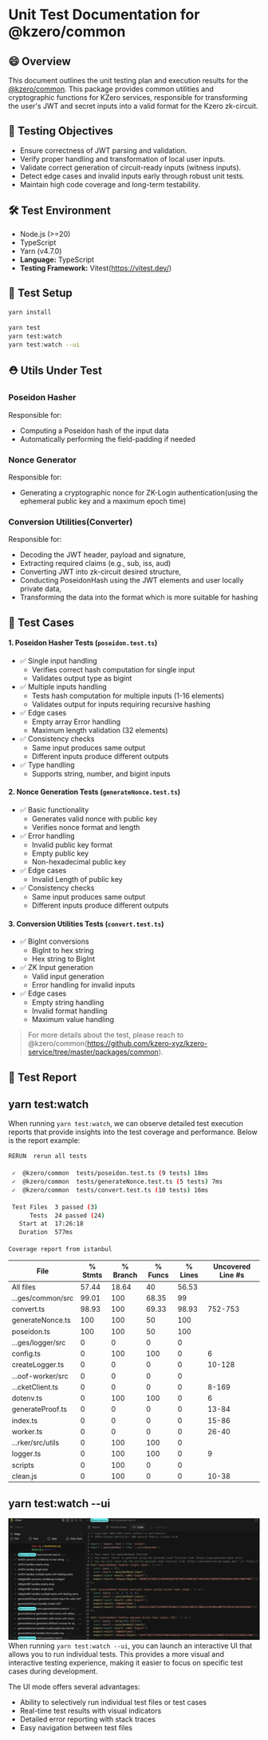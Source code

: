 # Unit Test Documentation for @kzero/common


## 😄 Overview

This document outlines the unit testing plan and execution results for the [@kzero/common](https://github.com/kzero-xyz/kzero-service/tree/master/packages/common). This package provides common utilities and cryptographic functions for KZero services, responsible for transforming the user's JWT and secret inputs into a valid format for the Kzero zk-circuit.

## 🎯 Testing Objectives

- Ensure correctness of JWT parsing and validation.
- Verify proper handling and transformation of local user inputs.
- Validate correct generation of circuit-ready inputs (witness inputs).
- Detect edge cases and invalid inputs early through robust unit tests.
- Maintain high code coverage and long-term testability.


## 🛠️ Test Environment
- Node.js (>=20)
- TypeScript
- Yarn (v4.7.0)
- **Language:** TypeScript
- **Testing Framework:** Vitest(https://vitest.dev/)


## 🔧 Test Setup

```bash
yarn install
```

```bash
yarn test
yarn test:watch
yarn test:watch --ui
```

## ⛑️ Utils Under Test

### Poseidon Hasher
Responsible for:
- Computing a Poseidon hash of the input data
- Automatically performing the field-padding if needed

### Nonce Generator
Responsible for:
- Generating a cryptographic nonce for ZK-Login authentication(using the ephemeral public key and a maximum epoch time)

### Conversion Utilities(Converter)
Responsible for:
- Decoding the JWT header, payload and signature,
- Extracting required claims (e.g., sub, iss, aud)
- Converting JWT into zk-circuit desired structure,
- Conducting PoseidonHash using the JWT elements and user locally private data,
- Transforming the data into the format which is more suitable for hashing


## 📖 Test Cases

#### 1. Poseidon Hasher Tests (`poseidon.test.ts`)
- ✅ Single input handling
  - Verifies correct hash computation for single input
  - Validates output type as bigint
- ✅ Multiple inputs handling
  - Tests hash computation for multiple inputs (1-16 elements)
  - Validates output for inputs requiring recursive hashing
- ✅ Edge cases
  - Empty array Error handling
  - Maximum length validation (32 elements)
- ✅ Consistency checks
  - Same input produces same output
  - Different inputs produce different outputs
- ✅ Type handling
  - Supports string, number, and bigint inputs

#### 2. Nonce Generation Tests (`generateNonce.test.ts`)
- ✅ Basic functionality
  - Generates valid nonce with public key
  - Verifies nonce format and length
- ✅ Error handling
  - Invalid public key format
  - Empty public key
  - Non-hexadecimal public key
- ✅ Edge cases
  - Invalid Length of public key
- ✅ Consistency checks
  - Same input produces same output
  - Different inputs produce different outputs

#### 3. Conversion Utilities Tests (`convert.test.ts`)
- ✅ BigInt conversions
  - BigInt to hex string
  - Hex string to BigInt
- ✅ ZK Input generation
  - Valid input generation
  - Error handling for invalid inputs
- ✅ Edge cases
  - Empty string handling
  - Invalid format handling
  - Maximum value handling

> For more details about the test, please reach to @kzero/common(https://github.com/kzero-xyz/kzero-service/tree/master/packages/common).

## 📕 Test Report
## yarn test:watch
When running `yarn test:watch`, we can observe detailed test execution reports that provide insights into the test coverage and performance. Below is the report example:


```bash
RERUN  rerun all tests

 ✓  @kzero/common  tests/poseidon.test.ts (9 tests) 18ms
 ✓  @kzero/common  tests/generateNonce.test.ts (5 tests) 7ms
 ✓  @kzero/common  tests/convert.test.ts (10 tests) 16ms

 Test Files  3 passed (3)
      Tests  24 passed (24)
   Start at  17:26:18
   Duration  577ms

Coverage report from istanbul
```


File               | % Stmts | % Branch | % Funcs | % Lines | Uncovered Line #s
-------------------|---------|----------|---------|---------|-------------------
All files          |   57.44 |    18.64 |      40 |   56.53 |
 ...ges/common/src |   99.01 |      100 |   68.35 |      99 |
  convert.ts       |   98.93 |      100 |   69.33 |   98.93 | 752-753
  generateNonce.ts |     100 |      100 |      50 |     100 |
  poseidon.ts      |     100 |      100 |      50 |     100 |
 ...ges/logger/src |       0 |        0 |       0 |       0 |
  config.ts        |       0 |      100 |     100 |       0 | 6
  createLogger.ts  |       0 |        0 |       0 |       0 | 10-128
 ...oof-worker/src |       0 |        0 |       0 |       0 |
  ...cketClient.ts |       0 |        0 |       0 |       0 | 8-169
  dotenv.ts        |       0 |      100 |     100 |       0 | 6
  generateProof.ts |       0 |        0 |       0 |       0 | 13-84
  index.ts         |       0 |        0 |       0 |       0 | 15-86
  worker.ts        |       0 |        0 |       0 |       0 | 26-40
 ...rker/src/utils |       0 |      100 |     100 |       0 |
  logger.ts        |       0 |      100 |     100 |       0 | 9
 scripts           |       0 |      100 |       0 |       0 |
  clean.js         |       0 |      100 |       0 |       0 | 10-38

## yarn test:watch --ui
![test-ui](./assets/test-ui.png)
When running `yarn test:watch --ui`, you can launch an interactive UI that allows you to run individual tests. This provides a more visual and interactive testing experience, making it easier to focus on specific test cases during development.

The UI mode offers several advantages:
- Ability to selectively run individual test files or test cases
- Real-time test results with visual indicators
- Detailed error reporting with stack traces
- Easy navigation between test files



